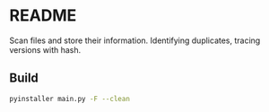# README

Scan files and store their information. Identifying duplicates, tracing versions with hash.

## Build

```bash
pyinstaller main.py -F --clean
```

